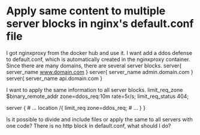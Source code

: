 
# Apply same content to multiple server blocks in nginx's default.conf file

I got nginxproxy from the docker hub and use it.
I want add a ddos defense to default.conf, which is automatically created in the nginxproxy container.
Since there are many domains, there are several server blocks.
server{
    server_name www.domain.com
}
server{
    server_name admin.domain.com
}
server{
    server_name api.domain.com
}

I want to apply the same information to all server blocks.
limit_req_zone $binary_remote_addr zone=ddos_req:10m rate=5r/s;
limit_req_status 404; 

server {
    # ...
    location /{
        limit_req zone=ddos_req;
    # ...
    }
}

Is it possible to divide and include files or apply the same to all servers with one code?
There is no http block in default.conf, what should I do?

        